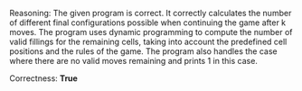 Reasoning: 
The given program is correct. It correctly calculates the number of different final configurations possible when continuing the game after k moves. The program uses dynamic programming to compute the number of valid fillings for the remaining cells, taking into account the predefined cell positions and the rules of the game. The program also handles the case where there are no valid moves remaining and prints 1 in this case.

Correctness: **True**